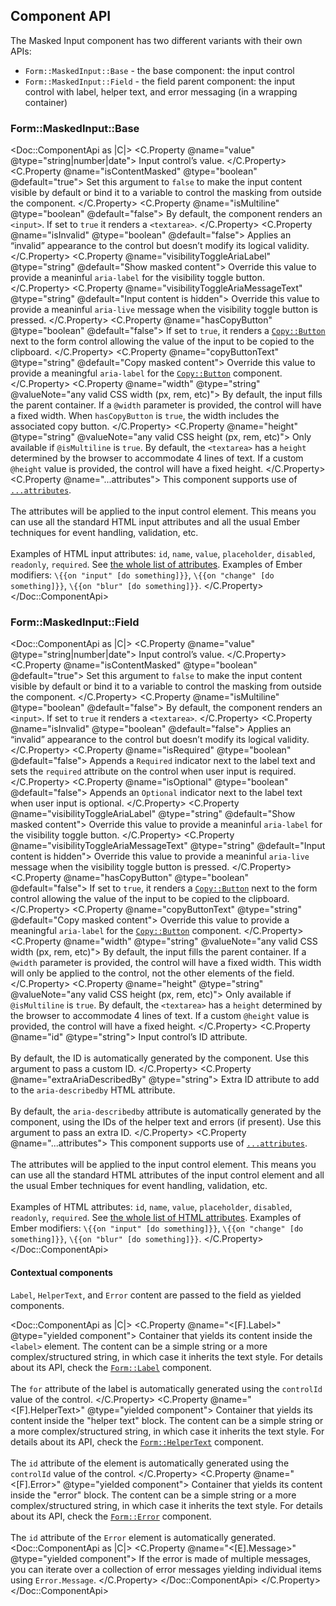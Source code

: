 ## Component API

The Masked Input component has two different variants with their own APIs:

- `Form::MaskedInput::Base` - the base component: the input control
- `Form::MaskedInput::Field` - the field parent component: the input control with label, helper text, and error messaging (in a wrapping container)

### Form::MaskedInput::Base

<Doc::ComponentApi as |C|>
  <C.Property @name="value" @type="string|number|date">
    Input control’s value.
  </C.Property>
  <C.Property @name="isContentMasked" @type="boolean" @default="true">
    Set this argument to `false` to make the input content visible by default or bind it to a variable to control the masking from outside the component.
  </C.Property>
  <C.Property @name="isMultiline" @type="boolean" @default="false">
    By default, the component renders an `<input>`. If set to `true` it renders a `<textarea>`.
  </C.Property>
  <C.Property @name="isInvalid" @type="boolean" @default="false">
    Applies an “invalid” appearance to the control but doesn’t modify its logical validity.
  </C.Property>
  <C.Property @name="visibilityToggleAriaLabel" @type="string" @default="Show masked content">
    Override this value to provide a meaninful `aria-label` for the visibility toggle button.
  </C.Property>
  <C.Property @name="visibilityToggleAriaMessageText" @type="string" @default="Input content is hidden">
    Override this value to provide a meaninful `aria-live` message when the visibility toggle button is pressed.
  </C.Property>
  <C.Property @name="hasCopyButton" @type="boolean" @default="false">
    If set to `true`, it renders a [`Copy::Button`](/components/copy/button) next to the form control allowing the value of the input to be copied to the clipboard.
  </C.Property>
  <C.Property @name="copyButtonText" @type="string" @default="Copy masked content">
    Override this value to provide a meaningful `aria-label` for the [`Copy::Button`](/components/copy/button) component.
  </C.Property>
  <C.Property @name="width" @type="string" @valueNote="any valid CSS width (px, rem, etc)">
    By default, the input fills the parent container. If a `@width` parameter is provided, the control will have a fixed width. When `hasCopyButton` is `true`, the width includes the associated copy button.
  </C.Property>
  <C.Property @name="height" @type="string" @valueNote="any valid CSS height (px, rem, etc)">
    Only available if `@isMultiline` is `true`. By default, the `<textarea>` has a `height` determined by the browser to accommodate 4 lines of text. If a custom `@height` value is provided, the control will have a fixed height.
  </C.Property>
  <C.Property @name="...attributes">
    This component supports use of [`...attributes`](https://guides.emberjs.com/release/in-depth-topics/patterns-for-components/#toc_attribute-ordering).
    <br/><br/>
    The attributes will be applied to the input control element. This means you can use all the standard HTML input attributes and all the usual Ember techniques for event handling, validation, etc.
    <br/><br/>
    Examples of HTML input attributes: `id`, `name`, `value`, `placeholder`, `disabled`, `readonly`, `required`. See [the whole list of attributes](https://developer.mozilla.org/en-US/docs/Web/HTML/Element/input#attributes). Examples of Ember modifiers: `\{{on "input" [do something]}}`, `\{{on "change" [do something]}}`, `\{{on "blur" [do something]}}`.
  </C.Property>
</Doc::ComponentApi>

### Form::MaskedInput::Field

<Doc::ComponentApi as |C|>
  <C.Property @name="value" @type="string|number|date">
    Input control’s value.
  </C.Property>
  <C.Property @name="isContentMasked" @type="boolean" @default="true">
    Set this argument to `false` to make the input content visible by default or bind it to a variable to control the masking from outside the component.
  </C.Property>
  <C.Property @name="isMultiline" @type="boolean" @default="false">
    By default, the component renders an `<input>`. If set to `true` it renders a `<textarea>`.
  </C.Property>
  <C.Property @name="isInvalid" @type="boolean" @default="false">
    Applies an “invalid” appearance to the control but doesn’t modify its logical validity.
  </C.Property>
  <C.Property @name="isRequired" @type="boolean" @default="false">
    Appends a `Required` indicator next to the label text and sets the `required` attribute on the control when user input is required.
  </C.Property>
  <C.Property @name="isOptional" @type="boolean" @default="false">
    Appends an `Optional` indicator next to the label text when user input is optional.
  </C.Property>
  <C.Property @name="visibilityToggleAriaLabel" @type="string" @default="Show masked content">
    Override this value to provide a meaninful `aria-label` for the visibility toggle button.
  </C.Property>
  <C.Property @name="visibilityToggleAriaMessageText" @type="string" @default="Input content is hidden">
    Override this value to provide a meaninful `aria-live` message when the visibility toggle button is pressed.
  </C.Property>
  <C.Property @name="hasCopyButton" @type="boolean" @default="false">
    If set to `true`, it renders a [`Copy::Button`](/components/copy/button) next to the form control allowing the value of the input to be copied to the clipboard.
  </C.Property>
  <C.Property @name="copyButtonText" @type="string" @default="Copy masked content">
    Override this value to provide a meaningful `aria-label` for the [`Copy::Button`](/components/copy/button) component.
  </C.Property>
  <C.Property @name="width" @type="string" @valueNote="any valid CSS width (px, rem, etc)">
    By default, the input fills the parent container. If a `@width` parameter is provided, the control will have a fixed width. This width will only be applied to the control, not the other elements of the field.
  </C.Property>
  <C.Property @name="height" @type="string" @valueNote="any valid CSS height (px, rem, etc)">
    Only available if `@isMultiline` is `true`. By default, the `<textarea>` has a `height` determined by the browser to accommodate 4 lines of text. If a custom `@height` value is provided, the control will have a fixed height.
  </C.Property>
  <C.Property @name="id" @type="string">
    Input control’s ID attribute.
    <br/><br/>
    By default, the ID is automatically generated by the component. Use this argument to pass a custom ID.
  </C.Property>
  <C.Property @name="extraAriaDescribedBy" @type="string">
    Extra ID attribute to add to the `aria-describedby` HTML attribute.
    <br/><br/>
    By default, the `aria-describedby` attribute is automatically generated by the component, using the IDs of the helper text and errors (if present). Use this argument to pass an extra ID.
  </C.Property>
  <C.Property @name="...attributes">
    This component supports use of [`...attributes`](https://guides.emberjs.com/release/in-depth-topics/patterns-for-components/#toc_attribute-ordering).
    <br/><br/>
    The attributes will be applied to the input control element. This means you can use all the standard HTML attributes of the input control element and all the usual Ember techniques for event handling, validation, etc.
    <br/><br/>
    Examples of HTML attributes: `id`, `name`, `value`, `placeholder`, `disabled`, `readonly`, `required`. See [the whole list of HTML attributes](https://developer.mozilla.org/en-US/docs/Web/HTML/Element/input#attributes). Examples of Ember modifiers: `\{{on "input" [do something]}}`, `\{{on "change" [do something]}}`, `\{{on "blur" [do something]}}`.
  </C.Property>
</Doc::ComponentApi>

#### Contextual components

`Label`, `HelperText`, and `Error` content are passed to the field as yielded components.

<Doc::ComponentApi as |C|>
  <C.Property @name="<[F].Label>" @type="yielded component">
    Container that yields its content inside the `<label>` element. The content can be a simple string or a more complex/structured string, in which case it inherits the text style. For details about its API, check the [`Form::Label`](/components/form/primitives) component.
    <br/><br/>
    The `for` attribute of the label is automatically generated using the `controlId` value of the control.
  </C.Property>
  <C.Property @name="<[F].HelperText>" @type="yielded component">
    Container that yields its content inside the "helper text" block. The content can be a simple string or a more complex/structured string, in which case it inherits the text style. For details about its API, check the [`Form::HelperText`](/components/form/primitives) component.
    <br/><br/>
    The `id` attribute of the element is automatically generated using the `controlId` value of the control.
  </C.Property>
  <C.Property @name="<[F].Error>" @type="yielded component">
    Container that yields its content inside the "error" block. The content can be a simple string or a more complex/structured string, in which case it inherits the text style. For details about its API, check the [`Form::Error`](/components/form/primitives) component.
    <br/><br/>
    The `id` attribute of the `Error` element is automatically generated.
    <Doc::ComponentApi as |C|>
      <C.Property @name="<[E].Message>" @type="yielded component">
        If the error is made of multiple messages, you can iterate over a collection of error messages yielding individual items using `Error.Message`.
      </C.Property>
    </Doc::ComponentApi>
  </C.Property>
</Doc::ComponentApi>

